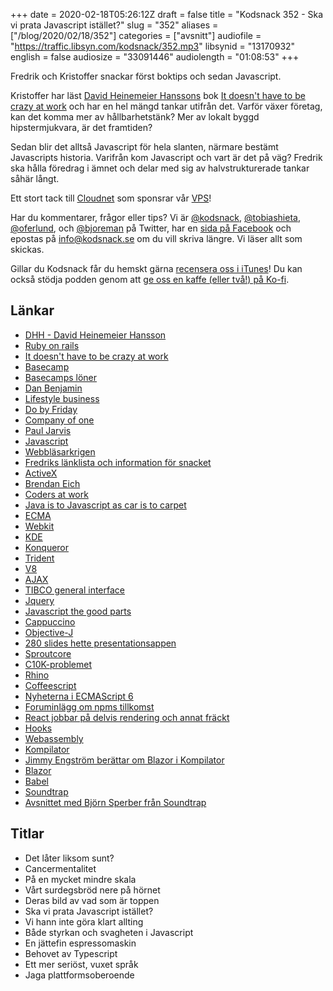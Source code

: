 +++
date = 2020-02-18T05:26:12Z
draft = false
title = "Kodsnack 352 - Ska vi prata Javascript istället?"
slug = "352"
aliases = ["/blog/2020/02/18/352"]
categories = ["avsnitt"]
audiofile = "https://traffic.libsyn.com/kodsnack/352.mp3"
libsynid = "13170932"
english = false
audiosize = "33091446"
audiolength = "01:08:53"
+++

Fredrik och Kristoffer snackar först boktips och sedan Javascript.

Kristoffer har läst [David Heinemeier Hanssons](https://en.wikipedia.org/wiki/David_Heinemeier_Hansson) bok [It doesn't have to be crazy at work](https://basecamp.com/books/calm) och har en hel mängd tankar utifrån det. Varför växer företag, kan det komma mer av hållbarhetstänk? Mer av lokalt byggd hipstermjukvara, är det framtiden?

Sedan blir det alltså Javascript för hela slanten, närmare bestämt Javascripts historia. Varifrån kom Javascript och vart är det på väg? Fredrik ska hålla föredrag i ämnet och delar med sig av halvstrukturerade tankar såhär långt.

Ett stort tack till [Cloudnet](http://www.cloudnet.se) som sponsrar vår [VPS](http://en.wikipedia.org/wiki/Virtual_private_server)!

Har du kommentarer, frågor eller tips? Vi är [@kodsnack](https://www.twitter.com/kodsnack), [@tobiashieta](https://www.twitter.com/tobiashieta), [@oferlund](https://www.twitter.com/oferlund), och [@bjoreman](https://www.twitter.com/bjoreman) på Twitter, har en [sida på Facebook](https://www.facebook.com/kodsnack) och epostas på [info@kodsnack.se](mailto:info@kodsnack.se) om du vill skriva längre. Vi läser allt som skickas.

Gillar du Kodsnack får du hemskt gärna [recensera oss i iTunes](http://itunes.apple.com/se/podcast/kodsnack/id561631498?l=en)! Du kan också stödja podden genom att <a href="https://ko-fi.com/kodsnack" rel="payment">ge oss en kaffe (eller två!) på Ko-fi</a>.

## Länkar ##
* [DHH - David Heinemeier Hansson](https://en.wikipedia.org/wiki/David_Heinemeier_Hansson)
* [Ruby on rails](https://en.wikipedia.org/wiki/Ruby_on_Rails)
* [It doesn't have to be crazy at work](https://basecamp.com/books/calm)
* [Basecamp](https://en.wikipedia.org/wiki/Basecamp_%28company%29)
* [Basecamps löner](https://m.signalvnoise.com/minimum-pay-at-basecamp-is-now-70000/)
* [Dan Benjamin](https://5by5.tv/people/dan-benjamin)
* [Lifestyle business](https://en.wikipedia.org/wiki/Lifestyle_business)
* [Do by Friday](http://dobyfriday.com/)
* [Company of one](https://ofone.co/)
* [Paul Jarvis](https://pjrvs.com/)
* [Javascript](https://en.wikipedia.org/wiki/JavaScript)
* [Webbläsarkrigen](https://en.wikipedia.org/wiki/Browser_wars#First_Browser_War_%281995%E2%80%932002%29)
* [Fredriks länklista och information för snacket](https://www.bjoreman.com/jsTalk.html)
* [ActiveX](https://en.wikipedia.org/wiki/ActiveX)
* [Brendan Eich](https://en.wikipedia.org/wiki/Brendan_Eich)
* [Coders at work](http://www.codersatwork.com/)
* [Java is to Javascript as car is to carpet](https://christianheilmann.com/2005/11/08/do-hr-people-even-read-their-job-ads-when-they-get-published/)
* [ECMA](https://www.ecma-international.org/)
* [Webkit](https://en.wikipedia.org/wiki/WebKit)
* [KDE](https://en.wikipedia.org/wiki/KDE)
* [Konqueror](https://en.wikipedia.org/wiki/Konqueror)
* [Trident](https://en.wikipedia.org/wiki/Trident_%28software%29)
* [V8](https://en.wikipedia.org/wiki/V8_%28JavaScript_engine%29)
* [AJAX](https://en.wikipedia.org/wiki/Ajax_%28programming%29)
* [TIBCO general interface](https://www.youtube.com/watch?v=CJAYVtsuF1w)
* [Jquery](https://en.wikipedia.org/wiki/JQuery)
* [Javascript the good parts](https://www.amazon.com/dp/0596517742/wrrrldwideweb)
* [Cappuccino](https://www.cappuccino.dev/)
* [Objective-J](https://www.cappuccino.dev/learn/objective-j.html)
* [280 slides hette presentationsappen](https://www.youtube.com/watch?v=9ef5LrrU2co)
* [Sproutcore](https://en.wikipedia.org/wiki/SproutCore)
* [C10K-problemet](http://www.kegel.com/c10k.html)
* [Rhino](https://en.wikipedia.org/wiki/Rhino_%28JavaScript_engine%29)
* [Coffeescript](https://en.wikipedia.org/wiki/CoffeeScript)
* [Nyheterna i ECMAScript 6](http://es6-features.org/#Constants)
* [Foruminlägg om npms tillkomst](https://github.com/nodejs/node-v0.x-archive/issues/5132#issuecomment-15432598)
* [React jobbar på delvis rendering och annat fräckt](https://reactjs.org/docs/concurrent-mode-intro.html)
* [Hooks](https://reactjs.org/docs/hooks-intro.html)
* [Webassembly](https://en.wikipedia.org/wiki/WebAssembly)
* [Kompilator](https://kompilator.se/)
* [Jimmy Engström berättar om Blazor i Kompilator](https://kompilator.se/025/)
* [Blazor](https://dotnet.microsoft.com/apps/aspnet/web-apps/blazor)
* [Babel](https://babeljs.io/)
* [Soundtrap](https://www.soundtrap.com/)
* [Avsnittet med Björn Sperber från Soundtrap](https://kodsnack.se/320/)

## Titlar ##
* Det låter liksom sunt?
* Cancermentalitet
* På en mycket mindre skala
* Vårt surdegsbröd nere på hörnet
* Deras bild av vad som är toppen
* Ska vi prata Javascript istället?
* Vi hann inte göra klart allting
* Både styrkan och svagheten i Javascript
* En  jättefin espressomaskin
* Behovet av Typescript
* Ett mer seriöst, vuxet språk
* Jaga plattformsoberoende
